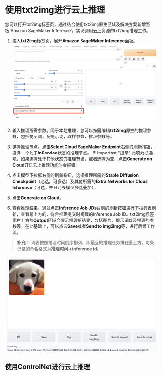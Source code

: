 # 使用txt2img进行云上推理

您可以打开txt2img标签页，通过结合使用txt2img原生区域及解决方案新增面板‘Amazon SageMaker Inference‘，实现调用云上资源的txt2img推理工作。 




1. 进入**txt2img**标签页，展开**Amazon SageMaker Inference**面板。
![Sagemaker Inference面板](../images/txt2img-sagemaker-inference.png)
2. 输入推理所需参数。同于本地推理，您可以按需编辑**txt2img**原生的推理参数，包括提示词，负提示词，取样参数，推理参数等。
3. 选择推理节点。点击**Select Cloud SageMaker Endpoint**右侧的刷新按钮，选择一个处于**InService**状态的推理节点。
    !!! Important "提示" 
        此项为必选项。如果选择处于其他状态的推理节点，或者选择为空，点击**Generate on Cloud**开启云上推理功能时会报错。

4. 点击模型下拉框右侧的刷新按钮，选择推理所需的**Stable Diffusion Checkpoint**（必选，可多选）及其他所需的**Extra Networks for Cloud Inference**（可选，并且可多模型多选叠加）。
5. 点击**Generate on Cloud**。
6. 查看推理结果。通过点击**Inference Job JDs**右侧的刷新按钮进行下拉列表刷新，查看最上方的、符合推理提交时间戳的Inference Job ID。txt2img标签页右上方的**Output**区域会显示推理的结果，包括图片，提示词以及推理的参数等。在此基础上，可以点击**Save**或者**Send to img2img**等，进行后续工作流。
> **补充：** 列表按照推理时间倒序排列，即最近的推理任务排在最上方。每条记录的命名格式为**推理时间->inference id**。

![generate results](../images/generate-results.png)





## 使用ControlNet进行云上推理
